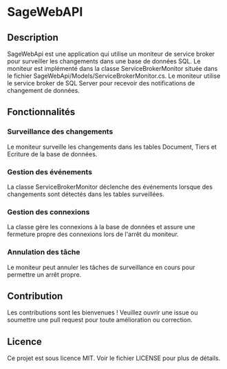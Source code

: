 # SageWebAPI

## Description

SageWebApi est une application qui utilise un moniteur de service broker pour surveiller les changements dans une base de données SQL. Le moniteur est implémenté dans la classe 
ServiceBrokerMonitor située dans le fichier SageWebApi/Models/ServiceBrokerMonitor.cs. Le moniteur utilise le service broker de SQL Server pour recevoir des notifications de changement de données. 

## Fonctionnalités

### Surveillance des changements
Le moniteur surveille les changements dans les tables Document, Tiers et Ecriture de la base de données.

### Gestion des événements
 La classe ServiceBrokerMonitor déclenche des événements lorsque des changements sont détectés dans les tables surveillées.

 ### Gestion des connexions
 La classe gère les connexions à la base de données et assure une fermeture propre des connexions lors de l'arrêt du moniteur.

 ### Annulation des tâche
 Le moniteur peut annuler les tâches de surveillance en cours pour permettre un arrêt propre.


 ## Contribution
 Les contributions sont les bienvenues ! Veuillez ouvrir une issue ou soumettre une pull request pour toute amélioration ou correction.

 ## Licence
 Ce projet est sous licence MIT. Voir le fichier LICENSE pour plus de détails.